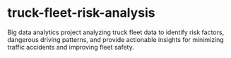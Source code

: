 # truck-fleet-risk-analysis
Big data analytics project analyzing truck fleet data to identify risk factors, dangerous driving patterns, and provide actionable insights for minimizing traffic accidents and improving fleet safety.
